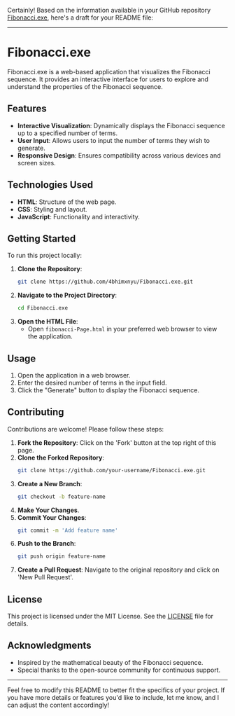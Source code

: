 Certainly! Based on the information available in your GitHub repository [Fibonacci.exe](https://github.com/4bhimxnyu/Fibonacci.exe), here's a draft for your README file:

---

# Fibonacci.exe

Fibonacci.exe is a web-based application that visualizes the Fibonacci sequence. It provides an interactive interface for users to explore and understand the properties of the Fibonacci sequence.

## Features

- **Interactive Visualization**: Dynamically displays the Fibonacci sequence up to a specified number of terms.
- **User Input**: Allows users to input the number of terms they wish to generate.
- **Responsive Design**: Ensures compatibility across various devices and screen sizes.

## Technologies Used

- **HTML**: Structure of the web page.
- **CSS**: Styling and layout.
- **JavaScript**: Functionality and interactivity.

## Getting Started

To run this project locally:

1. **Clone the Repository**:
   ```bash
   git clone https://github.com/4bhimxnyu/Fibonacci.exe.git
   ```
2. **Navigate to the Project Directory**:
   ```bash
   cd Fibonacci.exe
   ```
3. **Open the HTML File**:
   - Open `fibonacci-Page.html` in your preferred web browser to view the application.

## Usage

1. Open the application in a web browser.
2. Enter the desired number of terms in the input field.
3. Click the "Generate" button to display the Fibonacci sequence.

## Contributing

Contributions are welcome! Please follow these steps:

1. **Fork the Repository**: Click on the 'Fork' button at the top right of this page.
2. **Clone the Forked Repository**:
   ```bash
   git clone https://github.com/your-username/Fibonacci.exe.git
   ```
3. **Create a New Branch**:
   ```bash
   git checkout -b feature-name
   ```
4. **Make Your Changes**.
5. **Commit Your Changes**:
   ```bash
   git commit -m 'Add feature name'
   ```
6. **Push to the Branch**:
   ```bash
   git push origin feature-name
   ```
7. **Create a Pull Request**: Navigate to the original repository and click on 'New Pull Request'.

## License

This project is licensed under the MIT License. See the [LICENSE](LICENSE) file for details.

## Acknowledgments

- Inspired by the mathematical beauty of the Fibonacci sequence.
- Special thanks to the open-source community for continuous support.

---

Feel free to modify this README to better fit the specifics of your project. If you have more details or features you'd like to include, let me know, and I can adjust the content accordingly! 
